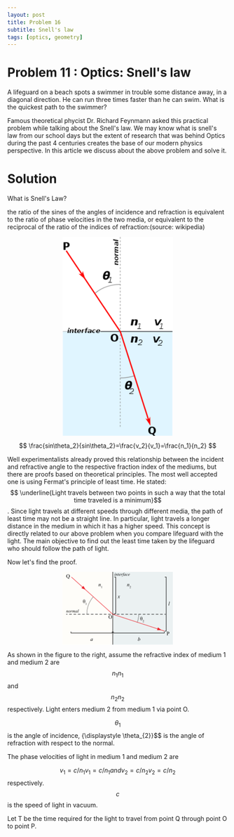 ```yaml
---
layout: post
title: Problem 16
subtitle: Snell's law
tags: [optics, geometry]
---
```

# Problem 11 : Optics: Snell's law

A lifeguard on a beach spots a swimmer in trouble some distance away, in a diagonal direction. He can run three times faster than he can swim. What is the quickest path to the swimmer?

Famous theoretical phycist Dr. Richard Feynmann asked this practical problem while talking about the Snell's law. We may know what is snell's law from our school days but the extent of research that was behind Optics during the past 4 centuries creates the base of our modern physics perspective. In this article we discuss about the above problem and solve it.

# Solution

What is Snell's Law?

the ratio of the sines of the angles of incidence and refraction is equivalent to the ratio of phase velocities in the two media, or equivalent to the reciprocal of the ratio of the indices of refraction:(source: wikipedia)

<center><img style=" display: block; margin-left: auto; margin-right: auto;width: 50%;" src="../assets/Prob16_fig1.PNG"></center>

$$
\frac{sin\theta_2}{sin\theta_2}=\frac{v_2}{v_1}=\frac{n_1}{n_2}
$$

Well experimentalists already proved this relationship between the incident and refractive angle to the respective fraction index of the mediums, but there are proofs based on theoretical principles. The most well accepted one is using Fermat's principle of least time. He stated: $$ \underline{Light travels between two points in such a way that the total time traveled is a minimum}$$. Since light travels at different speeds through different media, the path of least time may not be a straight line. In particular, light travels a longer distance in the medium in which it has a higher speed. 
This concept is directly related to our above problem when you compare lifeguard with the light. The main objective to find out the least time taken by the lifeguard who should follow the path of light.

Now let's find the proof. 

<center><img style=" display: block; margin-left: auto; margin-right: auto;width: 50%;" src="../assets/Prob16_fig2.PNG"></center>

As shown in the figure to the right, assume the refractive index of medium 1 and medium 2 are $${\displaystyle n_{1}}n_{1}$$ and $${\displaystyle n_{2}}n_{2}$$ respectively. Light enters medium 2 from medium 1 via point O.

$${\displaystyle \theta_{1}}$$ is the angle of incidence, {\displaystyle \theta_{2}}$$ is the angle of refraction with respect to the normal.

The phase velocities of light in medium 1 and medium 2 are

$${\displaystyle v_{1}=c/n_{1}} v_1=c/n_1 and
{\displaystyle v_{2}=c/n_{2}} v_2=c/n_2$$ respectively.
$${\displaystyle c}$$ is the speed of light in vacuum.

Let T be the time required for the light to travel from point Q through point O to point P.

